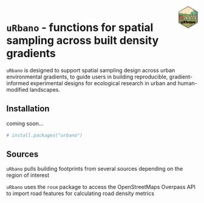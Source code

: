 <img src = "figures/Untitled-1.png" align = "right" width = "10%"/>

# `uRbano` - functions for spatial sampling across built density gradients
`uRbano` is designed to support spatial sampling design across urban environmental gradients, to guide users in building reproducible, gradient-informed experimental designs for ecological research in urban and human-modified landscapes.


## Installation

coming soon...

``` r
# install.packages("urbano")

```

## Sources

`uRbano` pulls building footprints from several sources depending on the region of interest

`uRbano` uses the `rosm` package to access the OpenStreetMaps Overpass API to import road features for calculating road density metrics
